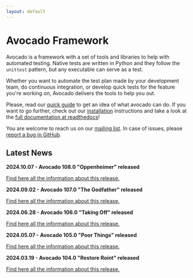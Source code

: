 ```yaml
---
layout: default
---
```


# Avocado Framework

Avocado is a framework with a set of tools and libraries to help with automated testing. Native tests are written in Python and they follow the `unittest` pattern, but any executable can serve as a test.

Whether you want to automate the test plan made by your development team, do continuous integration, or develop quick tests for the feature you're working on, Avocado delivers the tools to help you out.

Please, read our [quick guide](./quickguide.html) to get an idea of what avocado can do. If you want to go further, check out our [installation](./installation.html) instructions and take a look at the [full documentation at readthedocs](https://avocado-framework.readthedocs.io/en/latest/)!

You are welcome to reach us on our [mailing list](https://www.redhat.com/mailman/listinfo/avocado-devel). In case of issues, please [report a bug in GitHub](https://github.com/avocado-framework/avocado/issues/new/choose).

<script src="https://asciinema.org/a/491576.js" id="asciicast-491576" autoplay=1 preload=1 data-theme="solarized-dark" async></script>

## Latest News

**2024.10.07 - Avocado 108.0 "Oppenheimer" released**

[Find here all the information about this release.](https://avocado-framework.readthedocs.io/en/latest/releases/108_0.html)

**2024.09.02 - Avocado 107.0 "The Godfather" released**

[Find here all the information about this release.](https://avocado-framework.readthedocs.io/en/latest/releases/107_0.html)

**2024.06.28 - Avocado 106.0 "Taking Off" released**

[Find here all the information about this release.](https://avocado-framework.readthedocs.io/en/latest/releases/106_0.html)

**2024.05.07 - Avocado 105.0 "Poor Things" released**

[Find here all the information about this release.](https://avocado-framework.readthedocs.io/en/latest/releases/105_0.html)

**2024.03.19 - Avocado 104.0 "Restore Roint" released**

[Find here all the information about this release.](https://avocado-framework.readthedocs.io/en/latest/releases/104_0.html)

